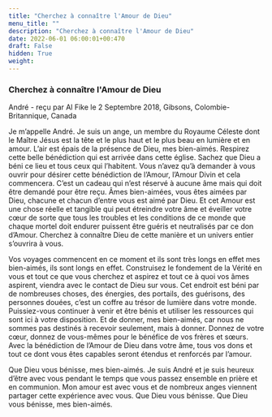 ```yaml
---
title: "Cherchez à connaître l'Amour de Dieu"
menu_title: ""
description: "Cherchez à connaître l'Amour de Dieu"
date: 2022-06-01 06:00:01+00:470
draft: False
hidden: True
weight:
---
```

### Cherchez à connaître l'Amour de Dieu

André - reçu par Al Fike le 2 Septembre 2018, Gibsons, Colombie-Britannique, Canada

Je m’appelle André. Je suis un ange, un membre du Royaume Céleste dont le Maître Jésus est la tête et le plus haut et le plus beau en lumière et en amour. L’air est épais de la présence de Dieu, mes bien-aimés. Respirez cette belle bénédiction qui est arrivée dans cette église. Sachez que Dieu a béni ce lieu et tous ceux qui l’habitent. Vous n’avez qu’à demander à vous ouvrir pour désirer cette bénédiction de l’Amour, l’Amour Divin et cela commencera. C’est un cadeau qui n’est réservé à aucune âme mais qui doit être demandé pour être reçu. Âmes bien-aimées, vous êtes aimées par Dieu, chacune et chacun d’entre vous est aimé par Dieu. Et cet Amour est une chose réelle et tangible qui peut étreindre votre âme et éveiller votre cœur de sorte que tous les troubles et les conditions de ce monde que chaque mortel doit endurer puissent être guéris et neutralisés par ce don d’Amour. Cherchez à connaître Dieu de cette manière et un univers entier s’ouvrira à vous.

Vos voyages commencent en ce moment et ils sont très longs en effet mes bien-aimés, ils sont longs en effet. Construisez le fondement de la Vérité en vous et tout ce que vous cherchez et aspirez et tout ce à quoi vos âmes aspirent, viendra avec le contact de Dieu sur vous. Cet endroit est béni par de nombreuses choses, des énergies, des portails, des guérisons, des personnes douées, c’est un coffre au trésor de lumière dans votre monde. Puissiez-vous continuer à venir et être bénis et utiliser les ressources qui sont ici à votre disposition. Et de donner, mes bien-aimés, car nous ne sommes pas destinés à recevoir seulement, mais à donner. Donnez de votre cœur, donnez de vous-mêmes pour le bénéfice de vos frères et sœurs. Avec la bénédiction de l’Amour de Dieu dans votre âme, tous vos dons et tout ce dont vous êtes capables seront étendus et renforcés par l’amour.

Que Dieu vous bénisse, mes bien-aimés. Je suis André et je suis heureux d’être avec vous pendant le temps que vous passez ensemble en prière et en communion. Mon amour est avec vous et de nombreux anges viennent partager cette expérience avec vous. Que Dieu vous bénisse. Que Dieu vous bénisse, mes bien-aimés.



